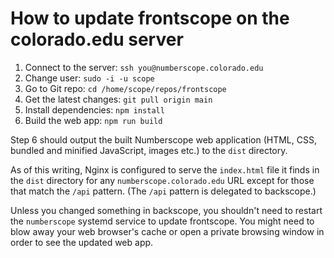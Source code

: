 How to update frontscope on the colorado.edu server
===================================================

1. Connect to the server: `ssh you@numberscope.colorado.edu`
2. Change user: `sudo -i -u scope`
3. Go to Git repo: `cd /home/scope/repos/frontscope`
4. Get the latest changes: `git pull origin main`
5. Install dependencies: `npm install`
6. Build the web app: `npm run build`

Step 6 should output the built Numberscope web application (HTML, CSS,
bundled and minified JavaScript, images etc.) to the `dist` directory.

As of this writing, Nginx is configured to serve the `index.html` file
it finds in the `dist` directory for any `numberscope.colorado.edu` URL
except for those that match the `/api` pattern. (The `/api` pattern is
delegated to backscope.)

Unless you changed something in backscope, you shouldn't need to
restart the `numberscope` systemd service to update frontscope. You
might need to blow away your web browser's cache or open a private
browsing window in order to see the updated web app.